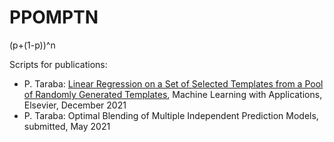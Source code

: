 # PPOMPTN

(p+(1-p))^n

Scripts for publications:
* P. Taraba: [Linear Regression on a Set of Selected Templates from a Pool of Randomly Generated Templates](https://www.sciencedirect.com/science/article/pii/S2666827021000633), Machine Learning with Applications, Elsevier, December 2021
* P. Taraba: Optimal Blending of Multiple Independent Prediction Models, submitted, May 2021
